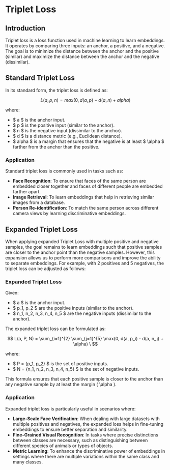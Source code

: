 # Triplet Loss

## Introduction

Triplet loss is a loss function used in machine learning to learn embeddings. It operates by comparing three inputs: an anchor, a positive, and a negative. The goal is to minimize the distance between the anchor and the positive (similar) and maximize the distance between the anchor and the negative (dissimilar).

## Standard Triplet Loss

In its standard form, the triplet loss is defined as:

$$
L(a, p, n) = max(0, d(a, p) - d(a, n) + alpha)
$$

where:

- $ a $ is the anchor input.
- $ p $ is the positive input (similar to the anchor).
- $ n $ is the negative input (dissimilar to the anchor).
- $ d $ is a distance metric (e.g., Euclidean distance).
- $ alpha $ is a margin that ensures that the negative is at least $ \alpha $ farther from the anchor than the positive.

### Application

Standard triplet loss is commonly used in tasks such as:

- **Face Recognition**: To ensure that faces of the same person are embedded closer together and faces of different people are embedded farther apart.
- **Image Retrieval**: To learn embeddings that help in retrieving similar images from a database.
- **Person Re-identification**: To match the same person across different camera views by learning discriminative embeddings.

## Expanded Triplet Loss

When applying expanded Triplet Loss with multiple positive and negative samples, the goal remains to learn embeddings such that positive samples are closer to the anchor point than the negative samples. However, this expansion allows us to perform more comparisons and improve the ability to separate embeddings. For example, with 2 positives and 5 negatives, the triplet loss can be adjusted as follows:

### Expanded Triplet Loss

Given:

- $ a $ is the anchor input.
- $ p_1, p_2 $ are the positive inputs (similar to the anchor).
- $ n_1, n_2, n_3, n_4, n_5 $ are the negative inputs (dissimilar to the anchor).

The expanded triplet loss can be formulated as:

$$
L(a, P, N) = \sum_{i=1}^{2} \sum_{j=1}^{5} \max(0, d(a, p_i) - d(a, n_j) + \alpha) \
$$

where:

- $ P = \{p_1, p_2\} $ is the set of positive inputs.
- $ N = \{n_1, n_2, n_3, n_4, n_5\} $ is the set of negative inputs.

This formula ensures that each positive sample is closer to the anchor than any negative sample by at least the margin \( \alpha \).

### Application

Expanded triplet loss is particularly useful in scenarios where:

- **Large-Scale Face Verification**: When dealing with large datasets with multiple positives and negatives, the expanded loss helps in fine-tuning embeddings to ensure better separation and similarity.
- **Fine-Grained Visual Recognition**: In tasks where precise distinctions between classes are necessary, such as distinguishing between different species of animals or types of objects.
- **Metric Learning**: To enhance the discriminative power of embeddings in settings where there are multiple variations within the same class and many classes.

